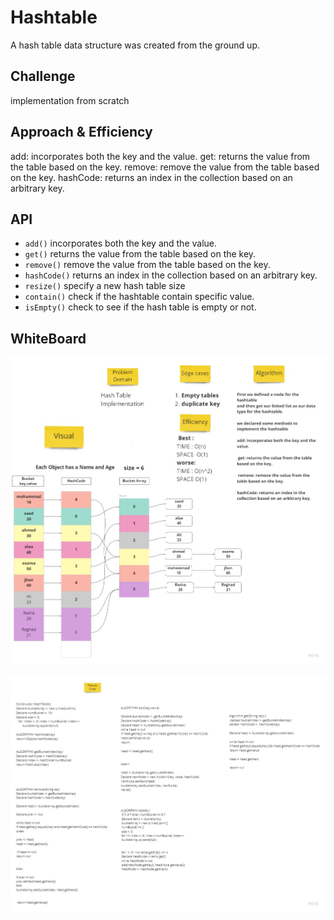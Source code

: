 # Hashtable
<!-- Short summary or background information -->

A hash table data structure was created from the ground up.

## Challenge

implementation from scratch

## Approach & Efficiency
<!-- What approach did you take? Why? What is the Big O space/time for this approach? -->

add: incorporates both the key and the value.
get: returns the value from the table based on the key.
remove: remove the value from the table based on the key.
hashCode: returns an index in the collection based on an arbitrary key.


## API
<!-- Description of each method publicly available to your Linked List -->

* `add()` incorporates both the key and the value.
* `get()` returns the value from the table based on the key.
* `remove()` remove the value from the table based on the key.
* `hashCode()` returns an index in the collection based on an arbitrary key.
* `resize()` specify a new hash table size
* `contain()` check if the hashtable contain specific value.
* `isEmpty()` check to see if the hash table is empty or not.

## WhiteBoard

![WhiteBoard-1](./HashTable1.jpg)

![WhiteBoard-2](./HashTable2.jpg)